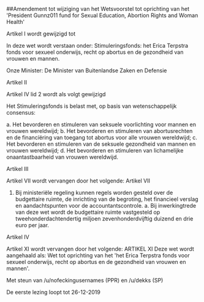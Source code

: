 ##Amendement tot wijziging van het Wetsvoorstel tot oprichting van het 'President Gunnz011 fund for Sexual Education, Abortion Rights and Woman Health'  
 
Artikel I wordt gewijzigd tot 

In deze wet wordt verstaan onder:
Stimuleringsfonds: het Erica Terpstra fonds voor sexueel onderwijs, recht op abortus en de gezondheid van vrouwen en mannen.

Onze Minister: De Minister van Buitenlandse Zaken en Defensie

Artikel II

Artikel IV lid 2 wordt als volgt gewijzigd 

Het Stimuleringsfonds is belast met, op basis van wetenschappelijk consensus:

a. Het bevorderen en stimuleren van seksuele voorlichting voor mannen en vrouwen wereldwijd;
b. Het bevorderen en stimuleren van abortusrechten en de financiëring van toegang tot abortus voor alle vrouwen wereldwijd;
c. Het bevorderen en stimuleren van de seksuele gezondheid van mannen en vrouwen wereldwijd;
d. Het bevorderen en stimuleren van lichamelijke onaantastbaarheid van vrouwen wereldwijd.

Artikel III

Artikel VII wordt vervangen door het volgende:
Artikel VII
1.    Bij ministeriële regeling kunnen regels worden gesteld over de budgettaire ruimte, de inrichting van de begroting, het financieel verslag en aandachtspunten voor de accountantscontrole.
a. Bij inwerkingtrede van deze wet wordt de budgettaire ruimte vastgesteld op tweehonderdachtendertig miljoen zevenhonderdvijftig duizend en drie euro per jaar.

Artikel IV

Artikel XI wordt vervangen door het volgende:
ARTIKEL XI
Deze wet wordt aangehaald als: Wet tot oprichting van het 'het Erica Terpstra fonds voor sexueel onderwijs, recht op abortus en de gezondheid van vrouwen en mannen'.

Met steun van /u/nofeckingusernames (PPR) en /u/dekks (SP)

De eerste lezing loopt tot 26-12-2019